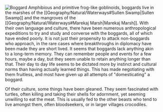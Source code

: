 ![Boggard](Beastiary/Images/Boggard.png)
Amphibious and primitive frog-like goblinoids, boggards live in the marshes of the [[Geography/Natural/Waterways#Sullen Swamp|Sullen Swamp]] and the mangroves of the [[Geography/Natural/Waterways#Marekaj Marsh|Marekaj Marsh]]. With their own language and culture, there have been numerous anthropological expeditions to try and study and converse with the boggards, all of which have ended poorly. It is not just their propensity to attack non-boggards who approach, in the rare cases where breakthroughs in diplomacy have been made they are short lived. It seems that boggards lack anything akin to a long-term memory. They can remember people and events for a few hours, maybe a day, but they seem unable to retain anything longer than that. Their day to day life seems to be dictated more by instinct and cultural norms than having actually learned things. This has made negotiating with them fruitless, and most have given up all attempts of "domesticating" a boggard.

Of their culture, some things have been gleaned. They seem fascinated with turtles, often killing and taking their shells for adornment, yet seeming unwilling to eat the meat. This is usually fed to the other beasts who tend to live amongst them, often bloodseekers, or in larger villages crocodiles.
